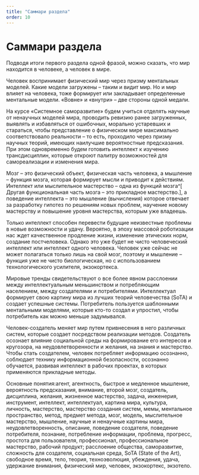 ```yaml
---
title: "Саммари раздела"
order: 10
---
```


# Саммари раздела

Подводя итоги первого раздела одной фразой, можно сказать, что мир находится в человеке, а человек в мире.

Человек воспринимает физический мир через призму ментальных моделей. Какие модели загружены – таким и видит мир. Но и мир влияет на человека, тоже формирует или закладывает определенные ментальные модели. «Вовне» и «внутри» – две стороны одной медали.

На курсе «Системное саморазвитие» будем учиться отделять научные от ненаучных моделей мира, проводить ревизию ранее загруженных, выявлять и избавляться от ошибочных, морально устаревших и стараться, чтобы представление о физическом мире максимально соответствовало реальности – то есть, проходило через призму научных теорий, имеющих наилучшие вероятностные предсказания. При этом одновременно будем готовить интеллект к изучению трансдисциплин, которые откроют палитру возможностей для самореализации и изменения мира.

Мозг – это физический объект, физическая часть человека, а мышление – функция мозга, которая формирует мысли и приводит к действиям. Интеллект или мыслительное мастерство – одна из функций мозга^[ Другая функциональная часть мозга – это прикладное мастерство.], а поведение интеллекта – это мышление (вычисления) которое отвечает за разработку гипотез по решениям новых проблем, научение новому мастерству и повышение уровня мастерства, которым уже владеешь.

Только интеллект способен перевести будущие неизвестные проблемы в новые возможности и удачу. Вероятно, в эпоху массовой роботизации нас ждет качественное продление жизни, изменение этических норм, создание постчеловека. Однако это уже будет не чисто человеческий интеллект или интеллект одного человека. Человек уже сейчас не может полагаться только лишь на свой мозг, поэтому и мышление – функция уже не чисто биологическая, но с использованием технологического усилителя, экзокортекса.

Мировые тренды свидетельствуют о все более явном расслоении между интеллектуальным меньшинством и потребляющим населением, между создателями и потребителями. Интеллектуал формирует свою картину мира из лучших теорий человечества (SoTA) и создает успешные системы. Потребитель пользуется шаблонными ментальными моделями, которые кто-то создал и упростил, чтобы потребитель как можно меньше задумывался.

Человек-создатель меняет мир путем привнесения в него различных систем, которые создает посредством реализации методов. Создатель осознает влияние социальной среды на формирование его интересов и кругозора, на неудовлетворенности и желания, на знания и мастерство. Чтобы стать создателем, человек потребляет информацию осознанно, соблюдает технику информационной безопасности, осознанно обучается, развивая интеллект в рабочих проектах, в которых применяются прикладные методы.

Основные понятия:агент, агентность, быстрое и медленное мышление, вероятность предсказания, внимание, второй мозг, создатель, дисциплина, желания, жизненное мастерство, задача, инженерия, инструмент, интеллект, интеллектуал, картина мира, культура, личность, мастерство, мастерство создания систем, мемы, ментальное пространство, метод, предмет метода, мозг, модель, мыслительное мастерство, мышление, научные и ненаучные картины мира, неудовлетворенность, описание, поведение создателя, поведение потребителя, познание, потребление информации, проблема, прогресс, простота для пользователя, профессионал, профессиональное мастерство, рабочий продукт; расслоение общества, саморазвитие, сложность для создателя, социальная среда, SoTA (State of the Art), свободное время, тело, теория, техноэволюция, убеждения, удача, удержание внимания, физический мир, человек, экзокортекс, экзотело.